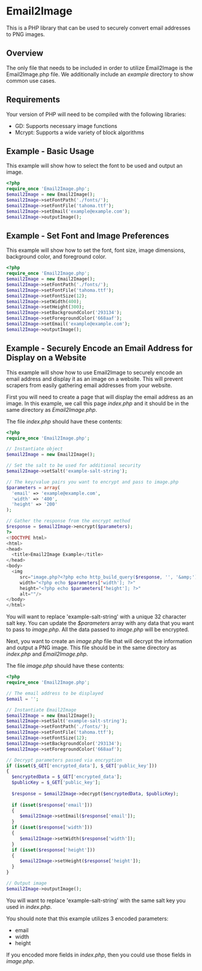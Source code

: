 Email2Image
===========

This is a PHP library that can be used to securely convert email addresses to 
PNG images.

Overview
--------

The only file that needs to be included in order to utilize Email2Image is the
Email2Image.php file.  We additionally include an *example* directory to show 
common use cases.

Requirements
------------

Your version of PHP will need to be compiled with the following libraries:
 - GD: Supports necessary image functions
 - Mcrypt: Supports a wide variety of block algorithms
 
Example - Basic Usage
---------------------

This example will show how to select the font to be used and output an image.

```php
<?php
require_once 'Email2Image.php';
$email2Image = new Email2Image();
$email2Image->setFontPath('./fonts/');
$email2Image->setFontFile('tahoma.ttf');
$email2Image->setEmail('example@example.com');
$email2Image->outputImage();
``` 

Example - Set Font and Image Preferences
----------------------------------------

This example will show how to set the font, font size, image dimensions, 
background color, and foreground color.
 
```php
<?php
require_once 'Email2Image.php';
$email2Image = new Email2Image();
$email2Image->setFontPath('./fonts/');
$email2Image->setFontFile('tahoma.ttf');
$email2Image->setFontSize(12);
$email2Image->setWidth(400);
$email2Image->setHeight(300);
$email2Image->setBackgroundColor('293134');
$email2Image->setForegroundColor('668aaf');
$email2Image->setEmail('example@example.com');
$email2Image->outputImage();
```  

Example - Securely Encode an Email Address for Display on a Website
-------------------------------------------------------------------

This example will show how to use Email2Image to securely encode an email 
address and display it as an image on a website. This will prevent scrapers
from easily gathering email addresses from your website.

First you will need to create a page that will display the email address as 
an image.  In this example, we call this page *index.php* and it should be
in the same directory as *Email2Image.php*.

The file *index.php* should have these contents:
 ```php
<?php
require_once 'Email2Image.php';

// Instantiate object
$email2Image = new Email2Image();

// Set the salt to be used for additional security
$email2Image->setSalt('example-salt-string');

// The key/value pairs you want to encrypt and pass to image.php
$parameters = array(
   'email' => 'example@example.com',
   'width' => '400',
   'height' => '200'
);

// Gather the response from the encrypt method
$response = $email2Image->encrypt($parameters);
?>
<!DOCTYPE html>
<html>
<head>
   <title>Email2Image Example</title>
</head>
<body>
   <img 
      src="image.php?<?php echo http_build_query($response, '', '&amp;'); ?>"
      width="<?php echo $parameters['width']; ?>"
      height="<?php echo $parameters['height']; ?>"
      alt=""/>
</body>
</html>
```  

You will want to replace 'example-salt-string' with a unique 32 character salt 
key.  You can update the *$parameters* array with any data that you want to 
pass to *image.php*.  All the data passed to *image.php* will be encrypted.

Next, you want to create an *image.php* file that will decrypt the information
and output a PNG image. This file should be in the same directory as 
*index.php* and *Email2Image.php*.

The file *image.php* should have these contents:
 ```php
<?php
require_once 'Email2Image.php';

// The email address to be displayed
$email = '';

// Instantiate Email2Image
$email2Image = new Email2Image();
$email2Image->setSalt('example-salt-string');
$email2Image->setFontPath('./fonts/');
$email2Image->setFontFile('tahoma.ttf');
$email2Image->setFontSize(12);
$email2Image->setBackgroundColor('293134');
$email2Image->setForegroundColor('668aaf');

// Decrypt parameters passed via encryption
if (isset($_GET['encrypted_data'], $_GET['public_key']))
{
   $encryptedData = $_GET['encrypted_data'];
   $publicKey = $_GET['public_key'];
   
   $response = $email2Image->decrypt($encryptedData, $publicKey);
   
   if (isset($response['email']))
   {
      $email2Image->setEmail($response['email']);
   }
   if (isset($response['width']))
   {
      $email2Image->setWidth($response['width']);
   }
   if (isset($response['height']))
   {
      $email2Image->setHeight($response['height']);
   }
}

// Output image
$email2Image->outputImage();
```

You will want to replace 'example-salt-string' with the same salt key you used
in *index.php*.  

You should note that this example utilizes 3 encoded parameters:
 - email
 - width
 - height
 
If you encoded more fields in *index.php*, then you could use those fields in
*image.php*.
